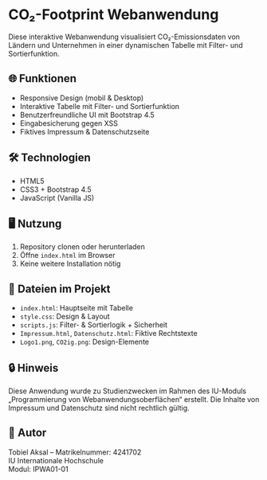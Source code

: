 # CO₂-Footprint Webanwendung

Diese interaktive Webanwendung visualisiert CO₂-Emissionsdaten von Ländern und Unternehmen in einer dynamischen Tabelle mit Filter- und Sortierfunktion.

## 🌐 Funktionen
- Responsive Design (mobil & Desktop)
- Interaktive Tabelle mit Filter- und Sortierfunktion
- Benutzerfreundliche UI mit Bootstrap 4.5
- Eingabesicherung gegen XSS
- Fiktives Impressum & Datenschutzseite

## 🛠️ Technologien
- HTML5
- CSS3 + Bootstrap 4.5
- JavaScript (Vanilla JS)

## 🖥️ Nutzung
1. Repository clonen oder herunterladen
2. Öffne `index.html` im Browser
3. Keine weitere Installation nötig

## 📁 Dateien im Projekt
- `index.html`: Hauptseite mit Tabelle
- `style.css`: Design & Layout
- `scripts.js`: Filter- & Sortierlogik + Sicherheit
- `Impressum.html`, `Datenschutz.html`: Fiktive Rechtstexte
- `Logo1.png`, `CO2ig.png`: Design-Elemente

## 🔒 Hinweis
Diese Anwendung wurde zu Studienzwecken im Rahmen des IU-Moduls „Programmierung von Webanwendungsoberflächen“ erstellt. Die Inhalte von Impressum und Datenschutz sind nicht rechtlich gültig.

## 👤 Autor
Tobiel Aksal – Matrikelnummer: 4241702  
IU Internationale Hochschule  
Modul: IPWA01-01
